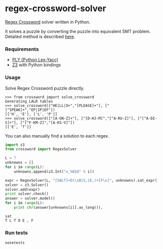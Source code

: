 # regex-crossword-solver

[Regex Crossword](https://regexcrossword.com/) solver written in Python.

It solves a puzzle by converting the puzzle into equivalent SMT problem. Detailed method is described [here](http://blukat29.github.io/2016/01/regex-crossword-solver/).

### Requirements

- [PLY (Python Lex-Yacc)](https://github.com/dabeaz/ply)
- [Z3](https://github.com/Z3Prover/z3) with Python bindings

### Usage

Solve Regex Crossword puzzle directly.

```
>>> from crossword import solve_crossword
Generating LALR tables
>>> solve_crossword(["HE|LL|O+","[PLEASE]+"], ["[^SPEAK]+","EP|IP|EF"])
[['H', 'E'], ['L', 'P']]
>>> solve_crossword(["[A-GN-Z]+"], ["[D-HJ-M]","[^A-RU-Z]"], ["[^A-DI-S]+"], ["[^F-KM-Z]","[A-KS-V]"])
[['E', 'T']]
```

You can also manually find a solution to each regex.

```py
import z3
from crossword import RegexSolver

L = 7
unknowns = []
for i in range(L):
    unknowns.append(z3.Int("x_%02d" % i))

expr = RegexSolver(L, "[SALT]+O(\sB|S,|E,)+[F\s]", unknowns).sat_expr()
solver = z3.Solver()
solver.add(expr)
print solver.check()
answer = solver.model()
for i in range(L):
    print chr(answer[unknowns[i]].as_long()),
```

```
sat
T L T O E , F
```

### Run tests

```
nosetests
```

